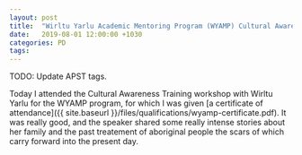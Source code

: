 ```yaml
---
layout: post
title:  "Wirltu Yarlu Academic Mentoring Program (WYAMP) Cultural Awareness Training"
date:   2019-08-01 12:00:00 +1030
categories: PD
tags: 
---
```


TODO: Update APST tags.

Today I attended the Cultural Awareness Training workshop with Wirltu Yarlu for the WYAMP program, for which I was given [a certificate of attendance]({{ site.baseurl }}/files/qualifications/wyamp-certificate.pdf). It was really good, and the speaker shared some really intense stories about her family and the past treatement of aboriginal people the scars of which carry forward into the present day.

